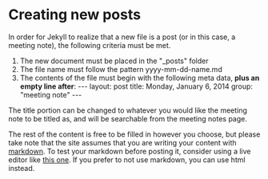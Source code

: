 # Creating new posts

In order for Jekyll to realize that a new file is a post (or in this case, a meeting note), the following criteria must be met. 

1. The new document must be placed in the "_posts" folder
2. The file name must follow the pattern yyyy-mm-dd-name.md
3. The contents of the file must begin with the following meta data, **plus an empty line after**:
\--- 
layout: post
title: Monday, January 6, 2014
group: "meeting note"
\---

The title portion can be changed to whatever you would like the meeting note to be titled as, and will be searchable from the meeting notes page. 

The rest of the content is free to be filled in however you choose, but please take note that the site assumes that you are writing your content with [markdown](https://github.com/adam-p/markdown-here/wiki/Markdown-Cheatsheet). To test your markdown before posting it, consider using a live editor like [this one](jbt.github.io/markdown-editor/).
If you prefer to not use markdown, you can use html instead. 